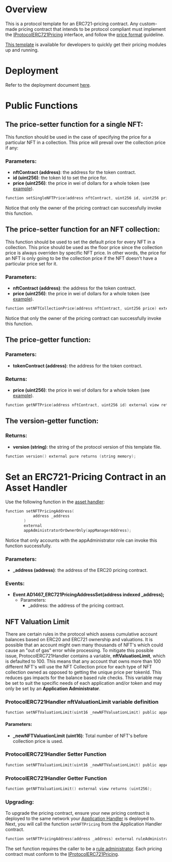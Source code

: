 # Overview

This is a protocol template for an ERC721-pricing contract. Any custom-made pricing contract that intends to be protocol compliant must implement the [IProtocolERC721Pricing](../../../src/pricing/IProtocolERC721Pricing.sol) interface, and follow the [price format](./README.md) guideline.

[This template](../../../src/pricing/ProtocolERC721Pricing.sol) is available for developers to quickly get their pricing modules up and running.

# Deployment

Refer to the deployment document [here](./DEPLOY-PRICING.md).

# Public Functions

## The price-setter function for a single NFT:

This function should be used in the case of specifying the price for a particular NFT in a collection. This price will prevail over the collection price if any:

### Parameters:
- **nftContract (address)**: the address for the token contract.
- **id (uint256)**: the token Id to set the price for.
- **price (uint256)**: the price in wei of dollars for a whole token (see [example](./README.md)).

```c
function setSingleNFTPrice(address nftContract, uint256 id, uint256 price) external onlyOwner;
```

Notice that only the owner of the pricing contract can successfully invoke this function.

## The price-setter function for an NFT collection:

This function should be used to set the default price for every NFT in a collection. This price should be used as the floor price since the collection price is always overriden by specific NFT price. In other words, the price for an NFT is only going to be the collection price if the NFT doesn't have a particular price set for it.

### Parameters:
- **nftContract (address)**: the address for the token contract.
- **price (uint256)**: the price in wei of dollars for a whole token (see [example](./README.md)).

```c
function setNFTCollectionPrice(address nftContract, uint256 price) external onlyOwner;
```

Notice that only the owner of the pricing contract can successfully invoke this function.

## The price-getter function:
    
### Parameters:
- **tokenContract (address)**: the address for the token contract.

### Returns:
- **price (uint256)**: the price in wei of dollars for a whole token (see [example](./README.md)).

```c
function getNFTPrice(address nftContract, uint256 id) external view returns (uint256 price);
```

## The version-getter function:
    
### Returns: 

- **version (string)**: the string of the protocol version of this template file.
```c
function version() external pure returns (string memory);
```

# Set an ERC721-Pricing Contract in an Asset Handler 

Use the following function in the [asset handler](../../../src/token/ProtocolHandlerCommon.sol):

```c
function setNFTPricingAddress(
            address _address
        ) 
        external 
        appAdministratorOrOwnerOnly(appManagerAddress);
```
Notice that only accounts with the appAdministrator role can invoke this function successfully.

### Parameters:

- **_address (address)**: the address of the ERC20 pricing contract.

### Events:

- **Event AD1467_ERC721PricingAddressSet(address indexed _address);**
    - Parameters:
        - _address: the address of the pricing contract.


## NFT Valuation Limit

There are certain rules in the protocol which assess cumulative account balances based on ERC20 and ERC721 ownership and valuations. It is possible that an account might own many thousands of NFT's which could cause an "out of gas" error while processing. To mitigate this possible issue, ProtocolERC721Handler contains a variable, **nftValuationLimit**, which is defaulted to 100. This means that any account that owns more than 100 different NFT's will use the NFT Collection price for each type of NFT collection owned as opposed to getting the unique price per tokenId. This reduces gas impacts for the balance based rule checks. This variable may be set to suit the specific needs of each application and/or token and may only be set by an **Application Administrator**.

### ProtocolERC721Handler nftValuationLimit variable definition

```c
function setNFTValuationLimit(uint16 _newNFTValuationLimit) public appAdministratorOrOwnerOnly(appManagerAddress);
```

#### Parameters:

- **_newNFTValuationLimit (uint16)**: Total number of NFT's before collection price is used.
  
### ProtocolERC721Handler Setter Function

```c
function setNFTValuationLimit(uint16 _newNFTValuationLimit) public appAdministratorOrOwnerOnly(appManagerAddress);
```

### ProtocolERC721Handler Getter Function

```c
function getNFTValuationLimit() external view returns (uint256);
```

### Upgrading: 

To upgrade the pricing contract, ensure your new pricing contract is deployed to the same network your [Application Handler](../Architecture/Client/Application/APPLICATION-HANDLER.md) is deployed to. Next, you will call the function `setNFTPricing` from the Application Handler contract. 

```c
function setNFTPricingAddress(address _address) external ruleAdministratorOnly(appManagerAddress)
```


The set function requires the caller to be a [rule administrator](../permissions/ADMIN-ROLES.md). Each pricing contract must conform to the [IProtocolERC721Pricing](../../../src/common/IProtocolERC721Pricing.sol).